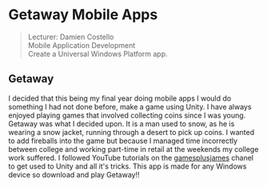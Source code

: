 # Getaway Mobile Apps

> Lecturer: Damien Costello  
> Mobile Application Development  
> Create a Universal Windows Platform app.  

## Getaway  
I decided that this being my final year doing mobile apps I would do something I had not done before, make a game using Unity. I have always enjoyed playing games that involved collecting coins since I was young. Getaway was what I decided upon. It is a man used to snow, as he is wearing a snow jacket, running through a desert to pick up coins. I wanted to add fireballs into the game but because I managed time incorrectly between college and working part-time in retail at the weekends my college work suffered. I followed YouTube tutorials on the [gamesplusjames](https://www.youtube.com/channel/UCyBsvsU7uiurMiBZIYXvnyg) chanel to get used to Unity and all it's tricks. This app is made for any Windows device so download and play Getaway!!
